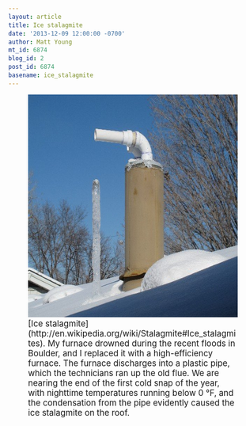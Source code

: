 ```yaml
---
layout: article
title: Ice stalagmite
date: '2013-12-09 12:00:00 -0700'
author: Matt Young
mt_id: 6874
blog_id: 2
post_id: 6874
basename: ice_stalagmite
---
```

<figure>
<img src="/uploads/2013/IMG_3699_IceStalagmite.JPG" alt="IMG_3699_IceStalagmite.JPG" width="600" height="450" />
<figcaption markdown="span">
<big>[Ice stalagmite](http://en.wikipedia.org/wiki/Stalagmite#Ice_stalagmites).  My furnace drowned during the recent floods in Boulder, and I replaced it with a high-efficiency furnace. The furnace discharges into a plastic pipe, which the technicians ran up the old flue. We are nearing the end of the first cold snap of the year, with nighttime temperatures running below 0 &deg;F, and the condensation from the pipe evidently caused the ice stalagmite on the roof.</big>

</figcaption>
</figure>
